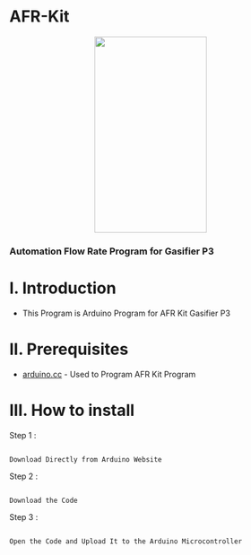 # AFR-Kit


<p align="center">
  <img width="200" height="350" src="https://user-images.githubusercontent.com/47783115/155862025-32eeb4c7-838c-4fec-bad2-f06ecbb56b7d.jpeg">
</p>

### Automation Flow Rate Program for Gasifier P3 

# I. Introduction
* This Program is Arduino Program for AFR Kit Gasifier P3

# II. Prerequisites

* [arduino.cc](https://www.arduino.cc) - Used to Program AFR Kit Program 

# III. How to install 

Step 1 :

```

Download Directly from Arduino Website

```

Step 2 :

```

Download the Code 

```

Step 3 :

```

Open the Code and Upload It to the Arduino Microcontroller

```
